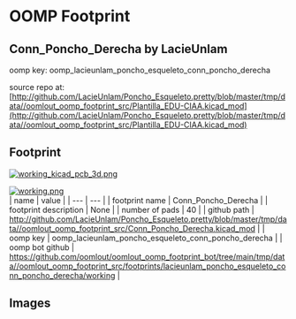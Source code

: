 # OOMP Footprint  
## Conn_Poncho_Derecha  by LacieUnlam  
  
oomp key: oomp_lacieunlam_poncho_esqueleto_conn_poncho_derecha  
  
source repo at: [http://github.com/LacieUnlam/Poncho_Esqueleto.pretty/blob/master/tmp/data//oomlout_oomp_footprint_src/Plantilla_EDU-CIAA.kicad_mod](http://github.com/LacieUnlam/Poncho_Esqueleto.pretty/blob/master/tmp/data//oomlout_oomp_footprint_src/Plantilla_EDU-CIAA.kicad_mod)  
## Footprint  
  
[![working_kicad_pcb_3d.png](working_kicad_pcb_3d_600.png)](working_kicad_pcb_3d.png)  
  
[![working.png](working_600.png)](working.png)  
| name | value | 
| --- | --- | 
| footprint name | Conn_Poncho_Derecha | 
| footprint description | None | 
| number of pads | 40 | 
| github path | http://github.com/LacieUnlam/Poncho_Esqueleto.pretty/blob/master/tmp/data//oomlout_oomp_footprint_src/Conn_Poncho_Derecha.kicad_mod | 
| oomp key | oomp_lacieunlam_poncho_esqueleto_conn_poncho_derecha | 
| oomp bot github | https://github.com/oomlout/oomlout_oomp_footprint_bot/tree/main/tmp/data//oomlout_oomp_footprint_src/footprints/lacieunlam_poncho_esqueleto_conn_poncho_derecha/working | 
## Images  
